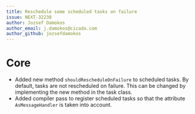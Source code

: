 ```yaml
---
title: Reschedule some scheduled tasks on failure
issue: NEXT-32238
author: Jozsef Damokos
author_email: j.damokos@cicada.com
author_github: jozsefdamokos
---
```

# Core
* Added new method `shouldRescheduleOnFailure` to scheduled tasks. By default, tasks are not rescheduled on failure. This can be changed by implementing the new method in the task class.
* Added compiler pass to register scheduled tasks so that the attribute `AsMessageHandler` is taken into account.
